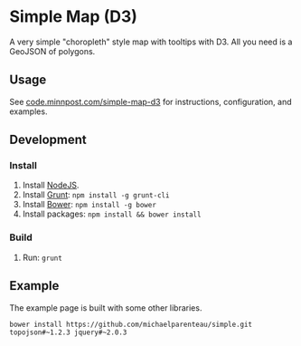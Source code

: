 # Simple Map (D3)

A very simple "choropleth" style map with tooltips with D3.  All you need is a GeoJSON of polygons.

## Usage

See [code.minnpost.com/simple-map-d3](http://code.minnpost.com/simple-map-d3/) for instructions, configuration, and examples.

## Development

### Install

1. Install [NodeJS](http://nodejs.org/).
1. Install [Grunt](http://gruntjs.com/): `npm install -g grunt-cli`
1. Install [Bower](http://bower.io/): `npm install -g bower` 
1. Install packages: `npm install && bower install`

### Build

1. Run: `grunt`

## Example

The example page is built with some other libraries.

    bower install https://github.com/michaelparenteau/simple.git topojson#~1.2.3 jquery#~2.0.3
